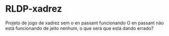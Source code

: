 # RLDP-xadrez
Projeto de jogo de xadrez sem o en passant funcionando
O en passant não está funcionando de jeito nenhum, o que será que está dando errado?
